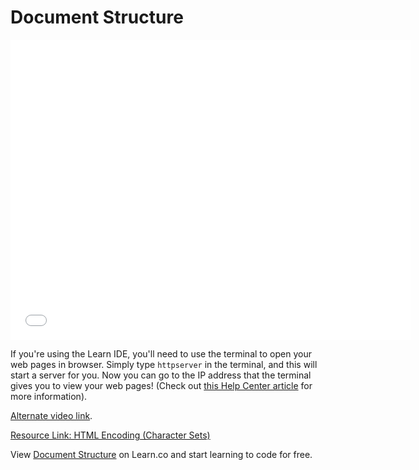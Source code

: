 # Document Structure

<iframe width="640" height="480" src="//www.youtube.com/embed/RBQX-Ko7A_s?rel=0&modestbranding=1" frameborder="0" allowfullscreen></iframe>

If you're using the Learn IDE, you'll need to use the terminal to open your web pages in browser. Simply type `httpserver` in the terminal, and this will start a server for you. Now you can go to the IP address that the terminal gives you to view your web pages! (Check out [this Help Center article](http://help.learn.co/the-learn-ide/common-ide-questions/viewing-html-pages-in-the-learn-ide) for more information).

<p><a href="https://www.youtube.com/watch?v=RBQX-Ko7A_s">Alternate video link</a>.</p>
<p><a href="http://www.w3schools.com/html/html_charset.asp">Resource Link: HTML Encoding (Character Sets)</a>

<p class='util--hide'>View <a href='https://learn.co/lessons/document-structure'>Document Structure</a> on Learn.co and start learning to code for free.</p>
